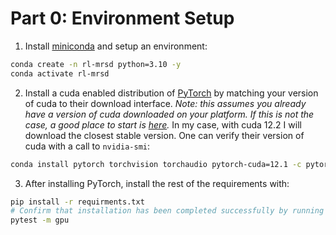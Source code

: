# Part 0: Environment Setup

1. Install [miniconda](https://docs.anaconda.com/miniconda/miniconda-install/) and setup an environment:
```bash
conda create -n rl-mrsd python=3.10 -y 
conda activate rl-mrsd
```

2. Install a cuda enabled distribution of [PyTorch](https://pytorch.org/get-started/locally/) by matching your version of cuda to their download interface. *Note: this assumes you already have a version of cuda downloaded on your platform. If this is not the case, a good place to start is [here](https://developer.nvidia.com/cuda-toolkit-archive).* In my case, with cuda 12.2 I will download the closest stable version. One can verify their version of cuda with a call to `nvidia-smi`:

```bash
conda install pytorch torchvision torchaudio pytorch-cuda=12.1 -c pytorch -c nvidia -y
```

3. After installing PyTorch, install the rest of the requirements with:
```bash
pip install -r requirments.txt
# Confirm that installation has been completed successfully by running the following test(s):
pytest -m gpu 
```